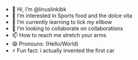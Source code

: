 - 👋 Hi, I’m @linuslinkibk
- 👀 I’m interested in Sports food and the dolce vita
- 🌱 I’m currently learning to lick my ellbow
- 💞️ I’m looking to collaborate on collaborations
- 📫 How to reach me stretch your arms
- 😄 Pronouns: (Hello/World)
- ⚡ Fun fact: i actually invented the first car

<!---
linuslinkibk/linuslinkibk is a ✨ special ✨ repository because its `README.md` (this file) appears on your GitHub profile.
You can click the Preview link to take a look at your changes.
--->
